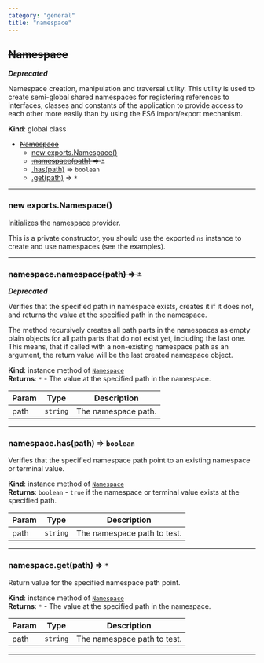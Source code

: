 ```yaml
---
category: "general"
title: "namespace"
---
```


## ~~Namespace~~&nbsp;<a name="Namespace" href="https://github.com/seznam/IMA.js-core/tree/0.16.0-alpha.11/namespace.js#L11" target="_blank"><span class="icon"><i class="fas fa-external-link-alt fa-xs"></i></span></a>
***Deprecated***

Namespace creation, manipulation and traversal utility. This utility is used
to create semi-global shared namespaces for registering references to
interfaces, classes and constants of the application to provide access to
each other more easily than by using the ES6 import/export mechanism.

**Kind**: global class  

* ~~[Namespace](#Namespace)~~
    * [new exports.Namespace()](#new_Namespace_new)
    * ~~[.namespace(path)](#Namespace+namespace) ⇒ <code>\*</code>~~
    * [.has(path)](#Namespace+has) ⇒ <code>boolean</code>
    * [.get(path)](#Namespace+get) ⇒ <code>\*</code>


* * *

### new exports.Namespace()&nbsp;<a name="new_Namespace_new"></a>
Initializes the namespace provider.

This is a private constructor, you should use the exported <code>ns</code>
instance to create and use namespaces (see the examples).


* * *

### ~~namespace.namespace(path) ⇒ <code>\*</code>~~&nbsp;<a name="Namespace+namespace" href="https://github.com/seznam/IMA.js-core/tree/0.16.0-alpha.11/namespace.js#L40" target="_blank"><span class="icon"><i class="fas fa-external-link-alt fa-xs"></i></span></a>
***Deprecated***

Verifies that the specified path in namespace exists, creates it if it
does not, and returns the value at the specified path in the namespace.

The method recursively creates all path parts in the namespaces as empty
plain objects for all path parts that do not exist yet, including the
last one. This means, that if called with a non-existing namespace path
as an argument, the return value will be the last created namespace
object.

**Kind**: instance method of [<code>Namespace</code>](#Namespace)  
**Returns**: <code>\*</code> - The value at the specified path in the namespace.  

| Param | Type | Description |
| --- | --- | --- |
| path | <code>string</code> | The namespace path. |


* * *

### namespace.has(path) ⇒ <code>boolean</code>&nbsp;<a name="Namespace+has" href="https://github.com/seznam/IMA.js-core/tree/0.16.0-alpha.11/namespace.js#L79" target="_blank"><span class="icon"><i class="fas fa-external-link-alt fa-xs"></i></span></a>
Verifies that the specified namespace path point to an existing
namespace or terminal value.

**Kind**: instance method of [<code>Namespace</code>](#Namespace)  
**Returns**: <code>boolean</code> - <code>true</code> if the namespace or terminal value exists
        at the specified path.  

| Param | Type | Description |
| --- | --- | --- |
| path | <code>string</code> | The namespace path to test. |


* * *

### namespace.get(path) ⇒ <code>\*</code>&nbsp;<a name="Namespace+get" href="https://github.com/seznam/IMA.js-core/tree/0.16.0-alpha.11/namespace.js#L89" target="_blank"><span class="icon"><i class="fas fa-external-link-alt fa-xs"></i></span></a>
Return value for the specified namespace path point.

**Kind**: instance method of [<code>Namespace</code>](#Namespace)  
**Returns**: <code>\*</code> - The value at the specified path in the namespace.  

| Param | Type | Description |
| --- | --- | --- |
| path | <code>string</code> | The namespace path to test. |


* * *

